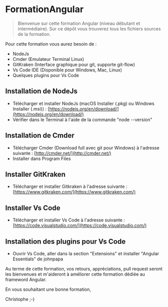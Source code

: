# FormationAngular

> Bienvenue sur cette  formation Angular (niveau débutant et intermédiaire). Sur ce dépôt vous trouverez tous les fichiers sources de la formation.

Pour cette formation vous aurez besoin de : 
* NodeJs
* Cmder (Emulateur Terminal Linux)
* GitKraken (Interface graphique pour git, supporte git-flow)
* Vs Code IDE (Disponible pour Windows, Mac, Linux)
* Quelques plugins pour Vs Code

## Installation de NodeJs

* Télécharger et installer NodeJs (macOS Installer (.pkg) ou Windows Installer (.msi)) : [https://nodejs.org/en/download/](https://nodejs.org/en/download/)
* Vérifier dans le Terminal à l'aide de la commande "node --version"

## Installation de Cmder

* Télécharger Cmder (Download full avec git pour Windows) à l'adresse suivante : [http://cmder.net/](http://cmder.net/)
* Installer dans Program Files

## Installer GitKraken

* Télécharger et installer Gitkraken à l'adresse suivante : [https://www.gitkraken.com/](https://www.gitkraken.com/)

## Installer Vs Code

* Télécharger et installer Vs Code à l'adresse suivante : [https://code.visualstudio.com/](https://code.visualstudio.com/)

## Installation des plugins pour Vs Code

* Ouvrir Vs Code, aller dans la section "Extensions" et installer "Angular Essentials" de johnpapa

Au terme de cette formation, vos retours, appréciations, pull request seront les bienvenues et m'aideront à améliorer cette formation dédiée au frameword Angular.

En vous souhaitant une bonne formation,

Christophe ;-)
